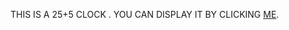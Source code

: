 ﻿THIS IS A 25+5 CLOCK .
YOU CAN DISPLAY IT BY CLICKING <a href="https://omareltak.github.io/25-5-clock/">ME</a>.
